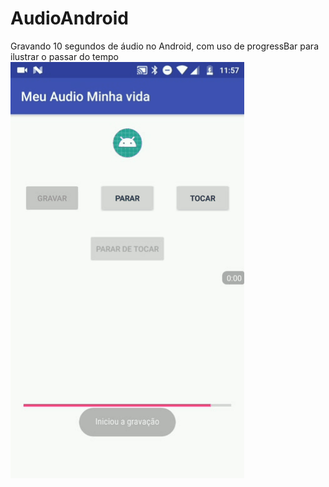 # AudioAndroid
Gravando 10 segundos de áudio no Android, com uso de progressBar para ilustrar o passar do tempo
<br>
<img src="https://github.com/Megamil/AudioAndroid/blob/master/20180317_121116.gif?raw=true">
